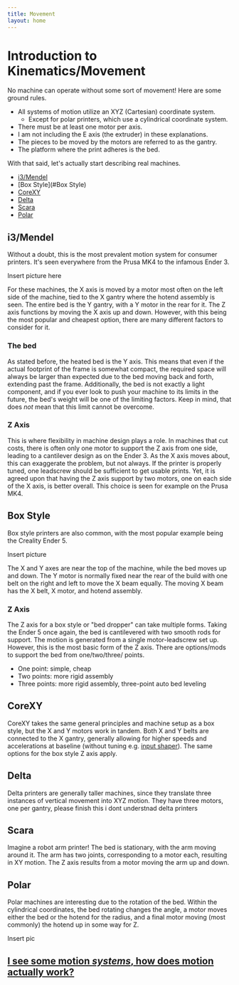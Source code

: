 ```yaml
---
title: Movement
layout: home
---
```

# Introduction to Kinematics/Movement
No machine can operate without some sort of movement! Here are some ground rules.

- All systems of motion utilize an XYZ (Cartesian) coordinate system.
  - Except for polar printers, which use a cylindrical coordinate system.
- There must be at least one motor per axis.
- I am not including the E axis (the extruder) in these explanations.
- The pieces to be moved by the motors are referred to as the gantry.
- The platform where the print adheres is the bed.

With that said, let's actually start describing real machines.

- [i3/Mendel](#i3/Mendel)
- [Box Style](#Box Style)
- [CoreXY](#CoreXY)
- [Delta](#Delta)
- [Scara](#Scara)
- [Polar](#Polar)

## i3/Mendel
Without a doubt, this is the most prevalent motion system for consumer printers. It's seen everywhere from the Prusa MK4 to the infamous Ender 3.

Insert picture here

For these machines, the X axis is moved by a motor most often on the left side of the machine, tied to the X gantry where the hotend assembly is seen. The entire bed is the Y gantry, with a Y motor in the rear for it. The Z axis functions by moving the X axis up and down. However, with this being the most popular and cheapest option, there are many different factors to consider for it.

### The bed
As stated before, the heated bed is the Y axis. This means that even if the actual footprint of the frame is somewhat compact, the required space will always be larger than expected due to the bed moving back and forth, extending past the frame. Additionally, the bed is not exactly a light component, and if you ever look to push your machine to its limits in the future, the bed's weight will be one of the limiting factors. Keep in mind, that does *not* mean that this limit cannot be overcome.

### Z Axis
This is where flexibility in machine design plays a role. In machines that cut costs, there is often only one motor to support the Z axis from one side, leading to a cantilever design as on the Ender 3. As the X axis moves about, this can exaggerate the problem, but not always. If the printer is properly tuned, one leadscrew should be sufficient to get usable prints. Yet, it is agreed upon that having the Z axis support by two motors, one on each side of the X axis, is better overall. This choice is seen for example on the Prusa MK4.

## Box Style
Box style printers are also common, with the most popular example being the Creality Ender 5.

Insert picture

The X and Y axes are near the top of the machine, while the bed moves up and down. The Y motor is normally fixed near the rear of the build with one belt on the right and left to move the X beam equally. The moving X beam has the X belt, X motor, and hotend assembly.

### Z Axis
The Z axis for a box style or "bed dropper" can take multiple forms. Taking the Ender 5 once again, the bed is cantilevered with two smooth rods for support. The motion is generated from a single motor-leadscrew set up. However, this is the most basic form of the Z axis. There are options/mods to support the bed from one/two/three/ points.

- One point: simple, cheap
- Two points: more rigid assembly
- Three points: more rigid assembly, three-point auto bed leveling

## CoreXY
CoreXY takes the same general principles and machine setup as a box style, but the X and Y motors work in tandem. Both X and Y belts are connected to the X gantry, generally allowing for higher speeds and accelerations at baseline (without tuning e.g. [input shaper]). The same options for the box style Z axis apply.

## Delta
Delta printers are generally taller machines, since they translate three instances of vertical movement into XYZ motion. They have three motors, one per gantry, please finish this i dont understnad delta printers

## Scara
Imagine a robot arm printer! The bed is stationary, with the arm moving around it. The arm has two joints, corresponding to a motor each, resulting in XY motion. The Z axis results from a motor moving the arm up and down.

## Polar
Polar machines are interesting due to the rotation of the bed. Within the cylindrical coordinates, the bed rotating changes the angle, a motor moves either the bed or the hotend for the radius, and a final motor moving (most commonly) the hotend up in some way for Z.

Insert pic

## [I see some motion *systems*, how does motion actually work?]

[input shaper]: https://www.klipper3d.org/Resonance_Compensation.html
[I see some motion *systems*, how does motion actually work?]: https://github.com/intervade/fff-guide/pages/motion.html
